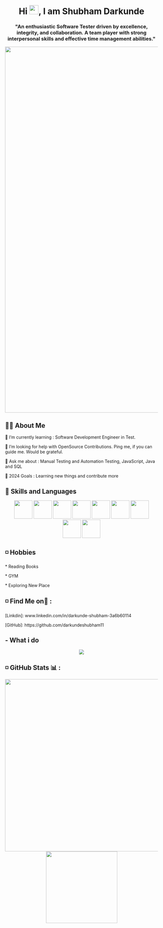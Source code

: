 
 <h1 align="center" style="color:"blue"">Hi <img src="https://raw.githubusercontent.com/MartinHeinz/MartinHeinz/master/wave.gif"  width="30" height="30" />, I am Shubham Darkunde</h1>
 <h3 align="center"> "An enthusiastic Software Tester driven by excellence, integrity, and collaboration. A team player with strong interpersonal skills and effective time management abilities."</h3>
 <p  align="center" >
 <img src="https://cdn.pixabay.com/photo/2016/12/28/09/36/web-1935737_960_720.png" width='1200' heigth="150"/>
 </p>

 
 <h2>🙋‍♂️ About Me</h2>
 <p>🌱 I’m currently learning : Software Development Engineer in Test.

🤝 I’m looking for help with OpenSource Contributions. Ping me, if you can guide me. Would be grateful.

💬 Ask me about : Manual Testing and Automation Testing, JavaScript, Java and SQL

🥅 2024 Goals : Learning new things and contribute more</p>

 <h2>🚀 Skills and Languages </h2>

 <p align="center">
  <img src="https://github.com/user-attachments/assets/d50f2d8b-eb18-4e48-b702-b7899459d151" heigth="60" width="60"/>
  <img src="https://github.com/user-attachments/assets/eb49a93f-8b23-4ce6-9c66-487946596bfe" heigth="60" width="60"/>
   <img src="https://github.com/user-attachments/assets/02ab6782-b7a8-4b19-92ee-9b894c5f9086" heigth="60" width="60"/>
<img src="https://encrypted-tbn0.gstatic.com/images?q=tbn:ANd9GcQPmou6evgeGnMsU4Kac3TEv60q65uqVigxib1NYMmoFw&s" heigth="60" width="60"/>
<img src="https://cdn-icons-png.flaticon.com/512/919/919826.png" heigth="60" width="60"/>
<img src="https://encrypted-tbn0.gstatic.com/images?q=tbn:ANd9GcR2KINqrhal2CQq7f4mTGQh5mLS2QkB-WHLdxUtlzY80df5Lp_qLmki2m9WiTcXNp7lnAM&usqp=CAU" heigth="60" width="60"/>
<img src="https://w7.pngwing.com/pngs/956/695/png-transparent-mongodb-original-wordmark-logo-icon-thumbnail.png" heigth="60" width="60"/>
<img src="https://github.com/user-attachments/assets/ae041c51-7ad9-4ad1-88f6-7e236de86187" heigth="60" width="60"/>
<img src="https://seeklogo.com/images/G/github-logo-5F384D0265-seeklogo.com.png" heigth="60" width="60"/>
</p>

<h2> ◽ Hobbies</h2>
<p> *  Reading Books</P>
<p> * GYM</P>
<p> * Exploring New Place</P>


<h2>◽ Find Me on📱 :</h2>
 <p> [Linkdin]: www.linkedin.com/in/darkunde-shubham-3a6b60114 </P>
 <p> [GitHub]: https://github.com/darkundeshubham11 </P>
 
 
 <h2>- What i do</h2>
 <p  align="center">
 <img src="https://img.etimg.com/thumb/width-1200,height-900,imgsize-638053,resizemode-75,msid-84146083/prime/technology-and-startups/booting-up-developer-economy-how-tech-startups-are-helping-coders-build-and-test-software-faster.jpg"/>
 </p>
 
 <h2>◽ GitHub Stats 📊 :</h2>
 <p  align="center">
 <img src="https://github-readme-stats.vercel.app/api?username=jayeshk-star&theme=tokyonight&show_icons=true"  heigth="200" width="565"/>
 <img src="https://camo.githubusercontent.com/0e3a463860178609f80c804e18d833db702ceb7bcf194dfbd63e60da960e6763/68747470733a2f2f6769746875622d726561646d652d73746174732e76657263656c2e6170702f6170692f746f702d6c616e67732f3f757365726e616d653d61736869736838373936267468656d653d746f6b796f6e69676874"   heigth="100" width="235"/> 
</p>



 
  

